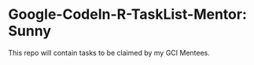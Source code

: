 # Google-CodeIn-R-TaskList-Mentor: Sunny
 This repo will contain tasks to be claimed by my GCI Mentees. 
